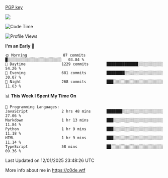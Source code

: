 [PGP key](https://c0de.wtf/urwq.asc)

<a href="https://wakatime.com"><img src="https://wakatime.com/share/@c0dezin/b7f18a7c-ab3a-40b8-8bc7-b1b7bf71f1d6.svg" /></a>

<!--START_SECTION:waka-->
![Code Time](http://img.shields.io/badge/Code%20Time-172%20hrs%203%20mins-blue)

![Profile Views](http://img.shields.io/badge/Profile%20Views-0-blue)

**I'm an Early 🐤** 

```text
🌞 Morning                87 commits          █░░░░░░░░░░░░░░░░░░░░░░░░   03.84 % 
🌆 Daytime                1229 commits        ██████████████░░░░░░░░░░░   54.26 % 
🌃 Evening                681 commits         ████████░░░░░░░░░░░░░░░░░   30.07 % 
🌙 Night                  268 commits         ███░░░░░░░░░░░░░░░░░░░░░░   11.83 % 
```


📊 **This Week I Spent My Time On** 

```text
💬 Programming Languages: 
JavaScript               2 hrs 48 mins       ███████░░░░░░░░░░░░░░░░░░   27.06 % 
Markdown                 1 hr 13 mins        ███░░░░░░░░░░░░░░░░░░░░░░   11.84 % 
Python                   1 hr 9 mins         ███░░░░░░░░░░░░░░░░░░░░░░   11.18 % 
HTML                     1 hr 9 mins         ███░░░░░░░░░░░░░░░░░░░░░░   11.14 % 
TypeScript               58 mins             ██░░░░░░░░░░░░░░░░░░░░░░░   09.36 % 
```


 Last Updated on 12/01/2025 23:48:26 UTC
<!--END_SECTION:waka-->

More info about me in https://c0de.wtf
